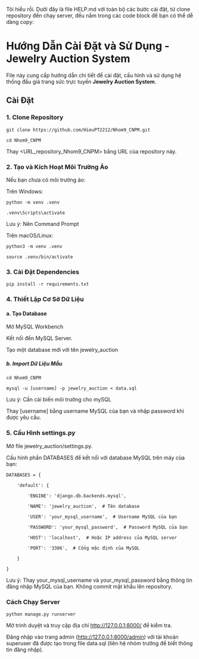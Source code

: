 Tôi hiểu rồi. Dưới đây là file HELP.md với toàn bộ các bước cài đặt, từ clone repository đến chạy server, đều nằm trong các code block để bạn có thể dễ dàng copy:

# Hướng Dẫn Cài Đặt và Sử Dụng - Jewelry Auction System

File này cung cấp hướng dẫn chi tiết để cài đặt, cấu hình và sử dụng hệ thống đấu giá trang sức trực tuyến **Jewelry Auction System**.

## Cài Đặt

### 1. Clone Repository


```git clone https://github.com/HieuPT2212/Nhom9_CNPM.git```

```cd Nhom9_CNPM```

Thay <URL_repository_Nhom9_CNPM> bằng URL của repository này.

### 2. Tạo và Kích Hoạt Môi Trường Ảo

Nếu bạn chưa có môi trường ảo:

Trên Windows:

```python -m venv .venv```

```.venv\Scripts\activate```

Lưu ý: Nên Command Prompt

Trên macOS/Linux:

```python3 -m venv .venv```

```source .venv/bin/activate```


### 3. Cài Đặt Dependencies

```pip install -r requirements.txt```

### 4. Thiết Lập Cơ Sở Dữ Liệu

#### a. Tạo Database

Mở MySQL Workbench

Kết nối đến MySQL Server.

Tạo một database mới với tên jewelry_auction

##### b. Import Dữ Liệu Mẫu
```cd Nhom9_CNPM```

```mysql -u [username] -p jewelry_auction < data.sql```

Lưu ý: Cần cài biến môi trường cho mySQL

Thay [username] bằng username MySQL của bạn và nhập password khi được yêu cầu.

### 5. Cấu Hình settings.py

Mở file jewelry_auction/settings.py.

Cấu hình phần DATABASES để kết nối với database MySQL trên máy của bạn:

```
DATABASES = {

    'default': {

        'ENGINE': 'django.db.backends.mysql',

        'NAME': 'jewelry_auction',  # Tên database

        'USER': 'your_mysql_username',  # Username MySQL của bạn

        'PASSWORD': 'your_mysql_password',  # Password MySQL của bạn

        'HOST': 'localhost',  # Hoặc IP address của MySQL server

        'PORT': '3306',  # Cổng mặc định của MySQL

    }

}
```

Lưu ý: Thay your_mysql_username và your_mysql_password bằng thông tin đăng nhập MySQL của bạn. Không commit mật khẩu lên repository.

### Cách Chạy Server
```python manage.py runserver```

Mở trình duyệt và truy cập địa chỉ http://127.0.0.1:8000/ để kiểm tra.

Đăng nhập vào trang admin (http://127.0.0.1:8000/admin) với tài khoản superuser đã được tạo trong file data.sql (liên hệ nhóm trưởng để biết thông tin đăng nhập).

